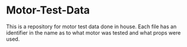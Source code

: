 # Motor-Test-Data
This is a repository for motor test data done in house. Each file has an identifier in the name as to what motor was tested and what props were used. 
